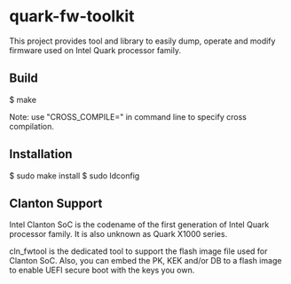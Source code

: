 quark-fw-toolkit
================

This project provides tool and library to easily dump, operate and modify
firmware used on Intel Quark processor family.

Build
-----

$ make

Note: use "CROSS_COMPILE=" in command line to specify cross compilation.

Installation
------------

$ sudo make install
$ sudo ldconfig

Clanton Support
---------------

Intel Clanton SoC is the codename of the first generation of Intel Quark
processor family. It is also unknown as Quark X1000 series.

cln_fwtool is the dedicated tool to support the flash image file used for
Clanton SoC. Also, you can embed the PK, KEK and/or DB to a flash image to
enable UEFI secure boot with the keys you own.
